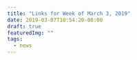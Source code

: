 ```yaml
---
title: "Links for Week of March 3, 2019"
date: 2019-03-07T10:54:20-08:00
draft: true
featuredImg: ""
tags:
  - news
---
```




